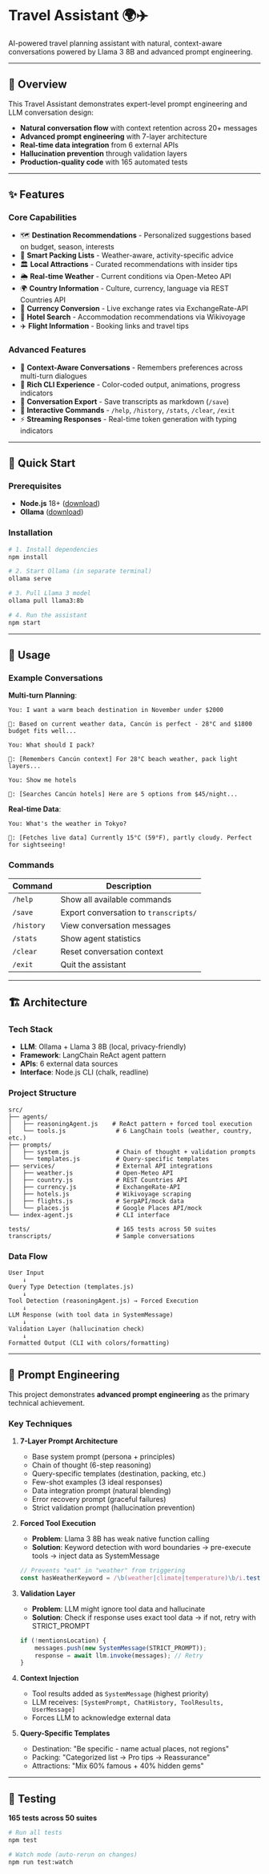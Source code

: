 # Travel Assistant 🌍✈️

AI-powered travel planning assistant with natural, context-aware conversations powered by Llama 3 8B and advanced prompt engineering.

---

## 🌟 Overview

This Travel Assistant demonstrates expert-level prompt engineering and LLM conversation design:

- **Natural conversation flow** with context retention across 20+ messages
- **Advanced prompt engineering** with 7-layer architecture
- **Real-time data integration** from 6 external APIs
- **Hallucination prevention** through validation layers
- **Production-quality code** with 165 automated tests

---

## ✨ Features

### Core Capabilities

- 🗺️ **Destination Recommendations** - Personalized suggestions based on budget, season, interests
- 🎒 **Smart Packing Lists** - Weather-aware, activity-specific advice
- 🏛️ **Local Attractions** - Curated recommendations with insider tips
- 🌦️ **Real-time Weather** - Current conditions via Open-Meteo API
- 🌍 **Country Information** - Culture, currency, language via REST Countries API
- 💱 **Currency Conversion** - Live exchange rates via ExchangeRate-API
- 🏨 **Hotel Search** - Accommodation recommendations via Wikivoyage
- ✈️ **Flight Information** - Booking links and travel tips

### Advanced Features

- 💬 **Context-Aware Conversations** - Remembers preferences across multi-turn dialogues
- 🎨 **Rich CLI Experience** - Color-coded output, animations, progress indicators
- 💾 **Conversation Export** - Save transcripts as markdown (`/save`)
- 🔧 **Interactive Commands** - `/help`, `/history`, `/stats`, `/clear`, `/exit`
- ⚡ **Streaming Responses** - Real-time token generation with typing indicators

---

## 🚀 Quick Start

### Prerequisites

- **Node.js** 18+ ([download](https://nodejs.org))
- **Ollama** ([download](https://ollama.ai))

### Installation

```bash
# 1. Install dependencies
npm install

# 2. Start Ollama (in separate terminal)
ollama serve

# 3. Pull Llama 3 model
ollama pull llama3:8b

# 4. Run the assistant
npm start
```

---

## 📖 Usage

### Example Conversations

**Multi-turn Planning**:
```
You: I want a warm beach destination in November under $2000

🤖: Based on current weather data, Cancún is perfect - 28°C and $1800 budget fits well...

You: What should I pack?

🤖: [Remembers Cancún context] For 28°C beach weather, pack light layers...

You: Show me hotels

🤖: [Searches Cancún hotels] Here are 5 options from $45/night...
```

**Real-time Data**:
```
You: What's the weather in Tokyo?

🤖: [Fetches live data] Currently 15°C (59°F), partly cloudy. Perfect for sightseeing!
```

### Commands

| Command | Description |
|---------|-------------|
| `/help` | Show all available commands |
| `/save` | Export conversation to `transcripts/` |
| `/history` | View conversation messages |
| `/stats` | Show agent statistics |
| `/clear` | Reset conversation context |
| `/exit` | Quit the assistant |

---

## 🏗️ Architecture

### Tech Stack

- **LLM**: Ollama + Llama 3 8B (local, privacy-friendly)
- **Framework**: LangChain ReAct agent pattern
- **APIs**: 6 external data sources
- **Interface**: Node.js CLI (chalk, readline)

### Project Structure

```
src/
├── agents/
│   ├── reasoningAgent.js    # ReAct pattern + forced tool execution
│   └── tools.js              # 6 LangChain tools (weather, country, etc.)
├── prompts/
│   ├── system.js             # Chain of thought + validation prompts
│   └── templates.js          # Query-specific templates
├── services/                 # External API integrations
│   ├── weather.js            # Open-Meteo API
│   ├── country.js            # REST Countries API
│   ├── currency.js           # ExchangeRate-API
│   ├── hotels.js             # Wikivoyage scraping
│   ├── flights.js            # SerpAPI/mock data
│   └── places.js             # Google Places API/mock
└── index-agent.js            # CLI interface

tests/                        # 165 tests across 50 suites
transcripts/                  # Sample conversations
```

### Data Flow

```
User Input
    ↓
Query Type Detection (templates.js)
    ↓
Tool Detection (reasoningAgent.js) → Forced Execution
    ↓
LLM Response (with tool data in SystemMessage)
    ↓
Validation Layer (hallucination check)
    ↓
Formatted Output (CLI with colors/formatting)
```

---

## 🧠 Prompt Engineering

This project demonstrates **advanced prompt engineering** as the primary technical achievement.

### Key Techniques

1. **7-Layer Prompt Architecture**
   - Base system prompt (persona + principles)
   - Chain of thought (6-step reasoning)
   - Query-specific templates (destination, packing, etc.)
   - Few-shot examples (3 ideal responses)
   - Data integration prompt (natural blending)
   - Error recovery prompt (graceful failures)
   - Strict validation prompt (hallucination prevention)

2. **Forced Tool Execution**
   - **Problem**: Llama 3 8B has weak native function calling
   - **Solution**: Keyword detection with word boundaries → pre-execute tools → inject data as SystemMessage
   ```javascript
   // Prevents "eat" in "weather" from triggering
   const hasWeatherKeyword = /\b(weather|climate|temperature)\b/i.test(message);
   ```

3. **Validation Layer**
   - **Problem**: LLM might ignore tool data and hallucinate
   - **Solution**: Check if response uses exact tool data → if not, retry with STRICT_PROMPT
   ```javascript
   if (!mentionsLocation) {
       messages.push(new SystemMessage(STRICT_PROMPT));
       response = await llm.invoke(messages); // Retry
   }
   ```

4. **Context Injection**
   - Tool results added as `SystemMessage` (highest priority)
   - LLM receives: `[SystemPrompt, ChatHistory, ToolResults, UserMessage]`
   - Forces LLM to acknowledge external data

5. **Query-Specific Templates**
   - Destination: "Be specific - name actual places, not regions"
   - Packing: "Categorized list → Pro tips → Reassurance"
   - Attractions: "Mix 60% famous + 40% hidden gems"

---

## 🧪 Testing

**165 tests across 50 suites**

```bash
# Run all tests
npm test

# Watch mode (auto-rerun on changes)
npm run test:watch
```
